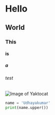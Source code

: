 # Hello
## World
### This
#### is
##### a
###### test

![Image of Yaktocat](https://octodex.github.com/images/yaktocat.png)

```python
name = 'Udhayakumar'
print(name.upper())
```

